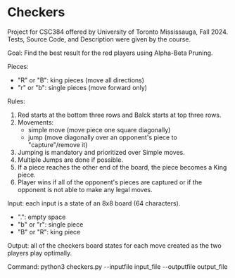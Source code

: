# Checkers

Project for CSC384 offered by University of Toronto Mississauga, Fall 2024.
Tests, Source Code, and Description were given by the course.

Goal: Find the best result for the red players using Alpha-Beta Pruning.

Pieces:
- "R" or "B": king pieces (move all directions)
- "r" or "b": single pieces (move forward only)

Rules:
1. Red starts at the bottom three rows and Balck starts at top three rows. 
2. Movements:
    - simple move (move piece one square diagonally)
    - jump (move diagonally over an opponent's piece to "capture"/remove it)
4. Jumping is mandatory and prioritized over Simple moves. 
5. Multiple Jumps are done if possible. 
6. If a piece reaches the other end of the board, the piece becomes a King piece.
7. Player wins if all of the opponent's pieces are captured or if the opponent is not able to make any legal moves.


Input: each input is a state of an 8x8 board (64 characters). 
- ".": empty space
- "b" or "r": single piece
- "B" or "R": king piece

Output: all of the checkers board states for each move created as the two players play optimally. 

Command:
    python3 checkers.py --inputfile input_file --outputfile output_file
